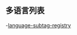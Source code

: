 ## 多语言列表

-[language-subtag-registry](https://www.iana.org/assignments/language-subtag-registry/language-subtag-registry)